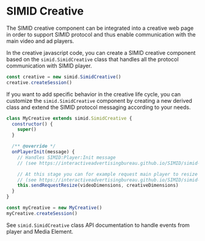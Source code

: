 # SIMID Creative

The SIMID creative component can be integrated into a creative web page in order to support SIMID protocol and thus enable communication with the main video and ad players.

In the creative javascript code, you can create a SIMID creative component based on the ``simid.SimidCreative`` class that handles all the protocol communication with SIMID player.

```js
const creative = new simid.SimidCreative()
creative.createSession()
```

If you want to add specific behavior in the creative life cycle, you can customize the ``simid.SimidCreative`` component by creating a new derived class and extend the SIMID protocol messaging according to your needs.

```js
class MyCreative extends simid.SimidCreative {
  constructor() {
    super()
  }

  /** @override */
  onPlayerInit(message) {
    // Handles SIMID:Player:Init message
    // (see https://interactiveadvertisingbureau.github.io/SIMID/simid-1.1.0.html#simid-player-init)

    // At this stage you can for example request main player to resize
    // (see https://interactiveadvertisingbureau.github.io/SIMID/simid-1.1.0.html#simid-creative-requestResize)
    this.sendRequestResize(videoDimensions, creativeDimensions)
  }
}

const myCreative = new MyCreative()
myCreative.createSession()
```

See ``simid.SimidCreative`` class API documentation to handle events from player and Media Element.
